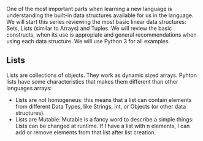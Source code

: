 One of the most important parts when learning a new language is understanding the built-in data structures available for us in the language. We will start this series reviewing the most basic linear data structures: Sets, Lists (similar to Arrays) and Tuples. We will review the basic constructs, when its use is appropiate and general recommendations when using each data structure. We will use Python 3 for all examples.

## Lists

Lists are collections of objects. They work as dynamic sized arrays. Pyhton lists have some characteristics that makes them different than other languages arrays:

 - Lists are not homogeneus: this means that a list can contain elements from different Data Types, like Strings, int, or Objects (or other data structures).
 - Lists are Mutable: Mutable is a fancy word to describe a simple things: Lists can be changed at runtime. If I have a list with n elements, I can add or remove elements from that list after list creation.
 
